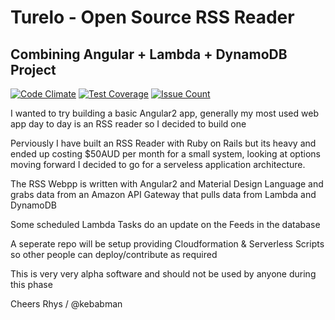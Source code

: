 # Turelo - Open Source RSS Reader
## Combining Angular + Lambda + DynamoDB Project

[![Code Climate](https://codeclimate.com/github/kebabmane/turelo/badges/gpa.svg)](https://codeclimate.com/github/kebabmane/turelo)
[![Test Coverage](https://codeclimate.com/github/kebabmane/turelo/badges/coverage.svg)](https://codeclimate.com/github/kebabmane/turelo/coverage)
[![Issue Count](https://codeclimate.com/github/kebabmane/turelo/badges/issue_count.svg)](https://codeclimate.com/github/kebabmane/turelo)

I wanted to try building a basic Angular2 app, generally my most used web app day to day is an RSS reader so I decided to build one

Perviously I have built an RSS Reader with Ruby on Rails but its heavy and ended up costing $50AUD per month for a small system, looking at options moving forward I decided to go for a serveless application architecture.

The RSS Webpp is written with Angular2 and Material Design Language and grabs data from an Amazon API Gateway that pulls data from Lambda and DynamoDB

Some scheduled Lambda Tasks do an update on the Feeds in the database

A seperate repo will be setup providing Cloudformation & Serverless Scripts so other people can deploy/contribute as required

This is very very alpha software and should not be used by anyone during this phase

Cheers
Rhys / @kebabman